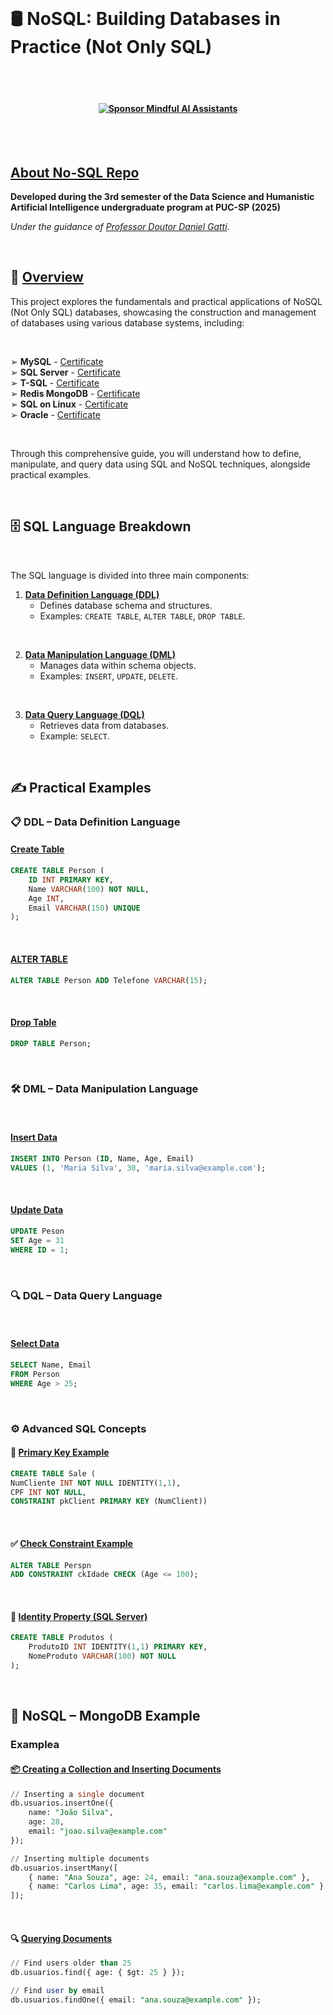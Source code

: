 
<br>

# 🛢️ NoSQL: Building Databases in Practice (Not Only SQL)

<br><br>

#### <p align="center"> [![Sponsor Mindful AI Assistants](https://img.shields.io/badge/Sponsor-Mindful%20AI%20%20Assistants-brightgreen?logo=GitHub)](https://github.com/sponsors/Mindful-AI-Assistants)


<br><br>


## [About No-SQL Repo]()

**Developed during the 3rd semester of the Data Science and Humanistic Artificial Intelligence undergraduate program at PUC-SP (2025)**  

*Under the guidance of [Professor Doutor Daniel Gatti](https://www.linkedin.com/in/dgatti/)*.


<br>

## 📖 [Overview]()

This project explores the fundamentals and practical applications of NoSQL (Not Only SQL) databases, showcasing the construction and management of databases using various database systems, including:

<br>


➢ **MySQL**  - [Certificate](https://github.com/user-attachments/assets/6d8f431f-15b6-43af-8820-f5421cf39254)  <br>
➢ **SQL Server** - [Certificate](https://github.com/user-attachments/assets/6f13c382-1e71-4b98-acb7-9ffd86de72bc)   <br>
➢ **T-SQL** - [Certificate](https://github.com/user-attachments/assets/2fc15bca-919a-4a87-ada1-3b8ab37e7aec)   <br>
➢ **Redis MongoDB** - [Certificate](https://github.com/user-attachments/assets/ec6426ca-75b6-4d9b-990e-72bfde1555b8)   <br>
➢ **SQL on Linux** - [Certificate](https://github.com/user-attachments/assets/738e8838-16ed-41eb-a4ea-3aff161b41f9)   <br>
➢ **Oracle** - [Certificate]()


<br>

Through this comprehensive guide, you will understand how to define, manipulate, and query data using SQL and NoSQL techniques, alongside practical examples.

<br>


## 🗄️ SQL Language Breakdown

<br>

The SQL language is divided into three main components:

1. [**Data Definition Language (DDL)**]()
   - Defines database schema and structures.
   - Examples: `CREATE TABLE`, `ALTER TABLE`, `DROP TABLE`.
  
<br>
  
2. [**Data Manipulation Language (DML)**]()
   - Manages data within schema objects.
   - Examples: `INSERT`, `UPDATE`, `DELETE`.
  
<br>

3. [**Data Query Language (DQL)**]()
   - Retrieves data from databases.
   - Example: `SELECT`.

<br>

## ✍️ Practical Examples

### 📋 DDL – Data Definition Language

#### [Create Table]()
```sql
CREATE TABLE Person (
    ID INT PRIMARY KEY,
    Name VARCHAR(100) NOT NULL,
    Age INT,
    Email VARCHAR(150) UNIQUE
);
```

<br>

#### [ALTER TABLE]()

```sql
ALTER TABLE Person ADD Telefone VARCHAR(15);
```

<br>

#### [Drop Table]()

```sql
DROP TABLE Person;
```

<br>

### 🛠️ DML – Data Manipulation Language

<br>

#### [Insert Data]()

```sql
INSERT INTO Person (ID, Name, Age, Email)
VALUES (1, 'Maria Silva', 30, 'maria.silva@example.com');
```

<br>

#### [Update Data]()

```sql
UPDATE Peson
SET Age = 31
WHERE ID = 1;
```

<br>

### 🔍 DQL – Data Query Language

<br>

#### [Select Data]()

```sql
SELECT Name, Email
FROM Person
WHERE Age > 25;
```
<br>

### ⚙️ Advanced SQL Concepts

#### 🔑 [Primary Key Example]()

```sql
CREATE TABLE Sale (
NumCliente INT NOT NULL IDENTITY(1,1),
CPF INT NOT NULL,
CONSTRAINT pkClient PRIMARY KEY (NumClient))
```

<br>

#### ✅ [Check Constraint Example]()

```sql
ALTER TABLE Perspn
ADD CONSTRAINT ckIdade CHECK (Age <= 100);
```

<br>

#### 🔄 [Identity Property (SQL Server)]()

```sql
CREATE TABLE Produtos (
    ProdutoID INT IDENTITY(1,1) PRIMARY KEY,
    NomeProduto VARCHAR(100) NOT NULL
);
```

<br>

## 🍃 NoSQL – MongoDB Example

### Examplea

#### [📦 Creating a Collection and Inserting Documents]()

```sql
// Inserting a single document
db.usuarios.insertOne({
    name: "João Silva",
    age: 28,
    email: "joao.silva@example.com"
});

// Inserting multiple documents
db.usuarios.insertMany([
    { name: "Ana Souza", age: 24, email: "ana.souza@example.com" },
    { name: "Carlos Lima", age: 35, email: "carlos.lima@example.com" }
]);
```

<br>

#### 🔍 [Querying Documents]()

```sql
// Find users older than 25
db.usuarios.find({ age: { $gt: 25 } });

// Find user by email
db.usuarios.findOne({ email: "ana.souza@example.com" });
```

<br>










